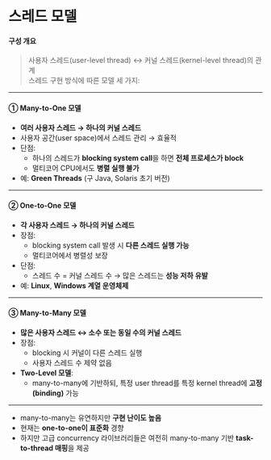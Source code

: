 # 스레드 모델

#### 구성 개요

> 사용자 스레드(user-level thread) ↔ 커널 스레드(kernel-level thread)의 관계\
> 스레드 구현 방식에 따른 모델 세 가지:

***

#### ① Many-to-One 모델

* **여러 사용자 스레드 → 하나의 커널 스레드**
* 사용자 공간(user space)에서 스레드 관리 → 효율적
* 단점:
  * 하나의 스레드가 **blocking system call**을 하면 **전체 프로세스가 block**
  * 멀티코어 CPU에서도 **병렬 실행 불가**
* 예: **Green Threads** (구 Java, Solaris 초기 버전)

***

#### ② One-to-One 모델

* **각 사용자 스레드 → 하나의 커널 스레드**
* 장점:
  * blocking system call 발생 시 **다른 스레드 실행 가능**
  * 멀티코어에서 병렬성 보장
* 단점:
  * 스레드 수 = 커널 스레드 수 → 많은 스레드는 **성능 저하 유발**
* 예: **Linux**, **Windows 계열 운영체제**

***

#### ③ Many-to-Many 모델

* **많은 사용자 스레드 ↔ 소수 또는 동일 수의 커널 스레드**
* 장점:
  * blocking 시 커널이 다른 스레드 실행
  * 사용자 스레드 수 제약 없음
* **Two-Level 모델**:
  * many-to-many에 기반하되, 특정 user thread를 특정 kernel thread에 **고정(binding)** 가능

***

* many-to-many는 유연하지만 **구현 난이도 높음**
* 현재는 **one-to-one이 표준화** 경향
* 하지만 고급 concurrency 라이브러리들은 여전히 many-to-many 기반 **task-to-thread 매핑**을 제공
